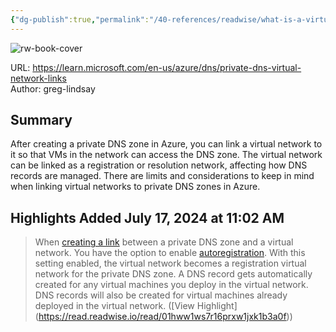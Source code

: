 ```yaml
---
{"dg-publish":true,"permalink":"/40-references/readwise/what-is-a-virtual-network-link-subresource-of-azure-dns-private-zones-microsoft-learn/","tags":["rw/articles"]}
---
```



![rw-book-cover](https://learn.microsoft.com/en-us/media/open-graph-image.png)

  

URL: <https://learn.microsoft.com/en-us/azure/dns/private-dns-virtual-network-links>  
Author: greg-lindsay

## Summary

After creating a private DNS zone in Azure, you can link a virtual network to it so that VMs in the network can access the DNS zone. The virtual network can be linked as a registration or resolution network, affecting how DNS records are managed. There are limits and considerations to keep in mind when linking virtual networks to private DNS zones in Azure.

## Highlights Added July 17, 2024 at 11:02 AM

> When [creating a link](https://learn.microsoft.com/en-us/azure/dns/private-dns-virtual-network-links/private-dns-getstarted-portal#link-the-virtual-network) between a private DNS zone and a virtual network. You have the option to enable [autoregistration](https://learn.microsoft.com/en-us/azure/dns/private-dns-virtual-network-links/private-dns-autoregistration). With this setting enabled, the virtual network becomes a registration virtual network for the private DNS zone. A DNS record gets automatically created for any virtual machines you deploy in the virtual network. DNS records will also be created for virtual machines already deployed in the virtual network. ([View Highlight] (<https://read.readwise.io/read/01hww1ws7r16prxw1jxk1b3a0f>))
